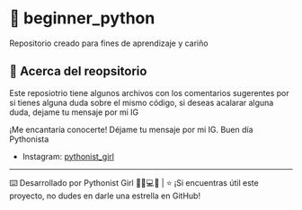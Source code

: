 # 📝 beginner_python

Repositorio creado para fines de aprendizaje y cariño

## 📒 Acerca del reopsitorio

Este reposiotrio tiene algunos archivos con los comentarios sugerentes por si tienes alguna duda sobre el mismo código, si deseas acalarar alguna duda, dejame tu mensaje por mi IG

¡Me encantaría conocerte! Déjame tu mensaje por mi IG. Buen día Pythonista
- Instagram: [pythonist_girl](https://www.instagram.com/pythonist_girl/)

---

⌨️ Desarrollado por Pythonist Girl 💙💛💻✨ |  ⭐️ ¡Si encuentras útil este proyecto, no dudes en darle una estrella en GitHub!

